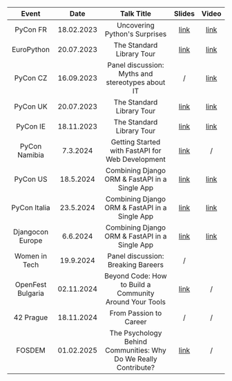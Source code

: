 | Event | Date | Talk Title | Slides | Video |
| :---:   | :---: | :---: | :---: | :---: |
| PyCon FR | 18.02.2023 | Uncovering Python's Surprises | [link](https://github.com/clytaemnestra/talks/blob/main/uncovering_python_surprises.pdf) | [link](https://pyvideo.org/pycon-fr-2023/uncovering-pythons-surprises-a-deep-dive-into-gotchas.html)   |
| EuroPython | 20.07.2023 | The Standard Library Tour | [link](https://github.com/clytaemnestra/talks/blob/main/standard-library-tour.pdf) | [link](https://www.youtube.com/watch?v=l4POMeXK5Wo) | 
| PyCon CZ | 16.09.2023 | Panel discussion: Myths and stereotypes about IT | / | [link](https://www.youtube.com/watch?v=V-DAAuYpysU) | 
| PyCon UK | 20.07.2023 | The Standard Library Tour | [link](https://github.com/clytaemnestra/talks/blob/main/standard-library-tour.pdf) | [link](https://www.youtube.com/watch?v=9J3Wfizht9E) | 
| PyCon IE | 18.11.2023 | The Standard Library Tour | [link](https://github.com/clytaemnestra/talks/blob/main/standard-library-tour.pdf) | [link](https://www.youtube.com/watch?v=ZId-JEMSCQ8) | 
| PyCon Namibia | 7.3.2024 | Getting Started with FastAPI for Web Development | [link](https://github.com/clytaemnestra/talks/blob/main/introduction-to-fastapi/getting-started-with-fastapi-for-web-development.pdf) | / | 
| PyCon US | 18.5.2024 | Combining Django ORM & FastAPI in a Single App | [link](https://github.com/clytaemnestra/talks/blob/main/fastapi-django-orm.pdf) | [link](https://www.youtube.com/watch?v=mllmOJFjaDc) | 
| PyCon Italia | 23.5.2024 | Combining Django ORM & FastAPI in a Single App | [link](https://github.com/clytaemnestra/talks/blob/main/fastapi-django-orm.pdf) | [link](https://www.youtube.com/watch?v=6FiSXec3V1w) | 
| Djangocon Europe | 6.6.2024 | Combining Django ORM & FastAPI in a Single App | [link](https://github.com/clytaemnestra/talks/blob/main/django-orm-fast-api-djangocon.pdf) | [link](https://www.youtube.com/watch?v=AERuDe9YxWE) | https://github.com/clytaemnestra/books-demo-app |
| Women in Tech | 19.9.2024 | Panel discussion: Breaking Bareers | / | 
| OpenFest Bulgaria | 02.11.2024 | Beyond Code: How to Build a Community Around Your Tools | [link](https://github.com/clytaemnestra/talks/blob/main/beyond-the-code-how-to-build-a-community-around-your-tools.pdf) | / |
| 42 Prague | 18.11.2024 | From Passion to Career | / | / |
| FOSDEM | 01.02.2025 | The Psychology Behind Communities: Why Do We Really Contribute? | [link](https://github.com/clytaemnestra/talks/blob/main/the-psychology-behind-communities.pdf) | / |


